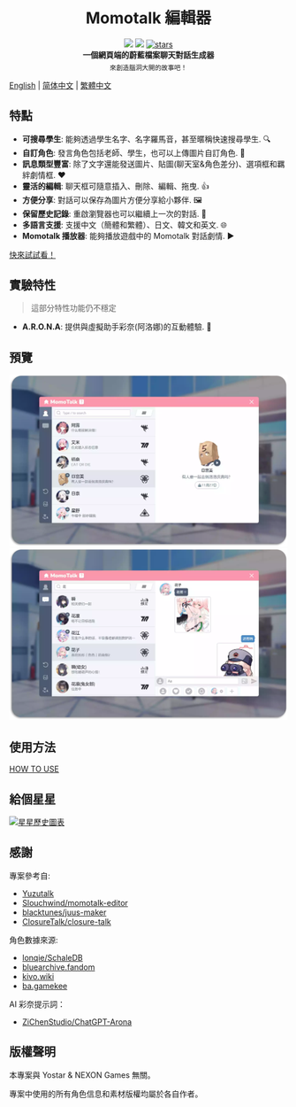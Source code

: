 <h1 align="center">Momotalk 編輯器</h1>

<div align="center">
    <img src="https://img.shields.io/github/last-commit/u1805/momotalk/main">
    <img src="https://img.shields.io/github/languages/top/U1805/momotalk" >
    <a href="https://star-history.com/#U1805/momotalk"> 
      <img src="https://img.shields.io/github/stars/U1805/momotalk" alt="stars"> 
    </a>
</div>

<div align="center">
  <strong>一個網頁端的蔚藍檔案聊天對話生成器</strong><br>
  <sub>來創造腦洞大開的故事吧！</sub>
</div>

[English](../README.md) | [简体中文](./README-zh_cn.md) | [繁體中文](./README-zh_tw.md)

## 特點

- **可搜尋學生**: 能夠透過學生名字、名字羅馬音，甚至暱稱快速搜尋學生. 🔍️
- **自訂角色**: 發言角色包括老師、學生，也可以上傳圖片自訂角色. 🎅
- **訊息類型豐富**: 除了文字還能發送圖片、貼圖(聊天室&角色差分)、選項框和羈絆劇情框. ❤️
- **靈活的編輯**: 聊天框可隨意插入、刪除、編輯、拖曳. 👍
- **方便分享**: 對話可以保存為圖片方便分享給小夥伴. 🖼️
- **保留歷史記錄**: 重啟瀏覽器也可以繼續上一次的對話. 📌
- **多語言支援**: 支援中文（簡體和繁體）、日文、韓文和英文. 🌐
- **Momotalk 播放器**: 能夠播放遊戲中的 Momotalk 對話劇情. ▶️

[快來試試看！](https://u1805.github.io/momotalk)

## 實驗特性

> 這部分特性功能仍不穩定

- **A.R.O.N.A**: 提供與虛擬助手彩奈(阿洛娜)的互動體驗. 💬

## 預覽

![student](./assets/演示1.webp)
![chat](./assets/演示2.webp)

## 使用方法

[HOW TO USE](./How-to-use.md)

## 給個星星

[![星星歷史圖表](https://api.star-history.com/svg?repos=U1805/momotalk)](https://star-history.com/#U1805/momotalk)

## 感謝

專案參考自:

- [Yuzutalk](https://www.yuzutalk.net/)
- [Slouchwind/momotalk-editor](https://github.com/Slouchwind/momotalk-editor)
- [blacktunes/juus-maker](https://github.com/blacktunes/juus-maker)
- [ClosureTalk/closure-talk](https://github.com/ClosureTalk/closure-talk)

角色數據來源:

- [lonqie/SchaleDB](https://github.com/lonqie/SchaleDB)
- [bluearchive.fandom](https://bluearchive.fandom.com)
- [kivo.wiki](https://kivo.wiki/)
- [ba.gamekee](https://ba.gamekee.com/)

AI 彩奈提示詞：

- [ZiChenStudio/ChatGPT-Arona](https://github.com/ZiChenStudio/ChatGPT-Arona)

## 版權聲明

本專案與 Yostar & NEXON Games 無關。

專案中使用的所有角色信息和素材版權均屬於各自作者。
